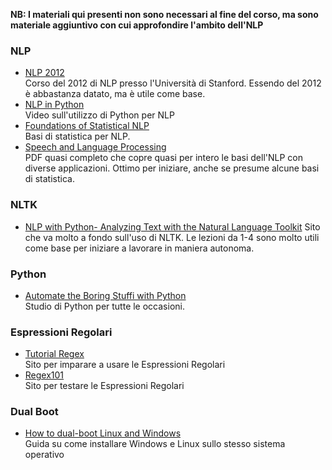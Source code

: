 **NB: I materiali qui presenti non sono necessari al fine del corso, ma sono materiale aggiuntivo con cui approfondire l'ambito dell'NLP**

### NLP
- [NLP 2012](https://www.youtube.com/watch?v=zQ6gzQ5YZ8o&list=PLoROMvodv4rOFZnDyrlW3-nI7tMLtmiJZ&ab_channel=stanfordonline) \
Corso del 2012 di NLP presso l'Università di Stanford. Essendo del 2012 è abbastanza datato, ma è utile come base.
- [NLP in Python](https://www.youtube.com/watch?v=xvqsFTUsOmc&ab_channel=PyOhio)\
Video sull'utilizzo di Python per NLP
- [Foundations of Statistical NLP](https://www.cs.vassar.edu/~cs366/docs/Manning_Schuetze_StatisticalNLP.pdf)\
Basi di statistica per NLP.
- [Speech and Language Processing](https://web.stanford.edu/~jurafsky/slp3/ed3book.pdf)\
PDF quasi completo che copre quasi per intero le basi dell'NLP con diverse applicazioni. Ottimo per iniziare, anche se presume alcune basi di statistica.


### NLTK
- [NLP with Python- Analyzing Text with the Natural Language Toolkit](https://www.nltk.org/book/)
Sito che va molto a fondo sull'uso di NLTK. Le lezioni da 1-4 sono molto utili come base per iniziare a lavorare in maniera autonoma.

### Python
- [Automate the Boring Stuffi with Python](https://automatetheboringstuff.com/)\
Studio di Python per tutte le occasioni.

### Espressioni Regolari
- [Tutorial Regex](https://regexone.com/)\
Sito per imparare a usare le Espressioni Regolari
- [Regex101](https://regex101.com/)\
Sito per testare le Espressioni Regolari

### Dual Boot
- [How to dual-boot Linux and Windows](https://opensource.com/article/18/5/dual-boot-linux)\
Guida su come installare Windows e Linux sullo stesso sistema operativo
